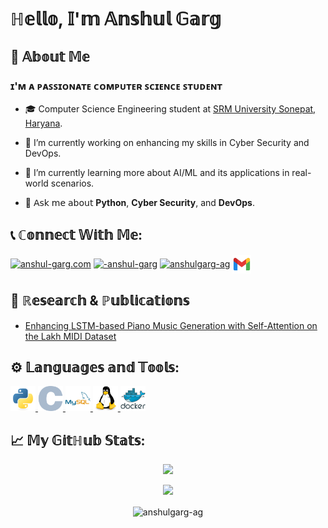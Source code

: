 # ℍ𝕖𝕝𝕝𝕠, 𝕀'𝕞 𝔸𝕟𝕤𝕙𝕦𝕝 𝔾𝕒𝕣𝕘

## 📖 𝔸𝕓𝕠𝕦𝕥 𝕄𝕖

### ɪ'ᴍ ᴀ ᴘᴀꜱꜱɪᴏɴᴀᴛᴇ ᴄᴏᴍᴘᴜᴛᴇʀ ꜱᴄɪᴇɴᴄᴇ ꜱᴛᴜᴅᴇɴᴛ

- 🎓 Computer Science Engineering student at <a href="https://srmuniversity.ac.in/" target="_blank">SRM University Sonepat, Haryana</a>.

- 🔭 I’m currently working on enhancing my skills in Cyber Security and DevOps.

- 🌱 I’m currently learning more about AI/ML and its applications in real-world scenarios.

- 💬 𝖠𝗌𝗄 𝗆𝖾 𝖺𝖻𝗈𝗎𝗍 **Python**, **Cyber Security**, and **DevOps**.

## 📞 ℂ𝕠𝕟𝕟𝕖𝕔𝕥 𝕎𝕚𝕥𝕙 𝕄𝕖:

<p align="left">
<!-- Portfolio -->
  <a href="https://anshul-garg.com" target="_blank"><img align="center" src="https://img.icons8.com/material-rounded/48/ffffff/domain.png" alt="anshul-garg.com" height="30" /></a>
<!-- LinkedIn -->
  <a href="https://linkedin.com/in/-anshul-garg" target="_blank"><img align="center" src="https://raw.githubusercontent.com/rahuldkjain/github-profile-readme-generator/master/src/images/icons/Social/linked-in-alt.svg" alt="-anshul-garg" height="30" /></a>
<!-- GitHub -->
  <a href="https://github.com/anshulgarg-ag" target="_blank"><img align="center" src="https://raw.githubusercontent.com/rahuldkjain/github-profile-readme-generator/master/src/images/icons/Social/github.svg" alt="anshulgarg-ag" height="30" /></a>
<!-- Email -->
  <a href="mailto:technology.anshul@gmail.com" target="_blank"><img align="center" src="https://raw.githubusercontent.com/rahuldkjain/github-profile-readme-generator/master/src/images/icons/Social/gmail.svg" alt="technology.anshul@gmail.com" height="30" /></a>
</p>

## 📜 ℝ𝕖𝕤𝕖𝕒𝕣𝕔𝕙 & ℙ𝕦𝕓𝕝𝕚𝕔𝕒𝕥𝕚𝕠𝕟𝕤

- <a href="https://ncvpripg25.github.io/ncvpripg25/ap.html" target="_blank">Enhancing LSTM-based Piano Music Generation with Self-Attention on the Lakh MIDI Dataset</a>

## ⚙️ 𝕃𝕒𝕟𝕘𝕦𝕒𝕘𝕖𝕤 𝕒𝕟𝕕 𝕋𝕠𝕠𝕝𝕤:

<p align="left">
<!-- Python -->
<a href="https://www.python.org" target="_blank" rel="noreferrer"> <img src="https://raw.githubusercontent.com/devicons/devicon/master/icons/python/python-original.svg" alt="python" width="40" height="40"/> </a>
<!-- C -->
<a href="https://www.cprogramming.com/" target="_blank" rel="noreferrer"> <img src="https://raw.githubusercontent.com/devicons/devicon/master/icons/c/c-original.svg" alt="c" width="40" height="40"/> </a>
<!-- SQL -->
<a href="https://www.mysql.com/" target="_blank" rel="noreferrer"> <img src="https://raw.githubusercontent.com/devicons/devicon/master/icons/mysql/mysql-original-wordmark.svg" alt="sql" width="40" height="40"/> </a>
<!-- Linux -->
<a href="https://www.linux.org/" target="_blank" rel="noreferrer"> <img src="https://raw.githubusercontent.com/devicons/devicon/master/icons/linux/linux-original.svg" alt="linux" width="40" height="40"/> </a>
<!-- Docker -->
<a href="https://www.docker.com/" target="_blank" rel="noreferrer"> <img src="https://raw.githubusercontent.com/devicons/devicon/master/icons/docker/docker-original-wordmark.svg" alt="docker" width="40" height="40"/></a>
</p>

## 📈 𝕄𝕪 𝔾𝕚𝕥ℍ𝕦𝕓 𝕊𝕥𝕒𝕥𝕤:

<div align="center">

<!-- Profile Stats -->
  <p align="center">
    <picture>
      <source
        srcset="https://github-readme-stats.vercel.app/api?username=anshulgarg-ag&show_icons=true&theme=dark"
        media="(prefers-color-scheme: dark)"
      />
      <source
        srcset="https://github-readme-stats.vercel.app/api?username=anshulgarg-ag&show_icons=true"
        media="(prefers-color-scheme: light), (prefers-color-scheme: no-preference)"
      />
      <img src="https://github-readme-stats.vercel.app/api?username=anshulgarg-ag&show_icons=true" />
    </picture>
  </p>
<!-- Contribution Stats -->
  <p align="center">
    <picture>
      <source
        srcset="https://streak-stats.demolab.com?user=anshulgarg-ag&theme=dark&date_format=j%20M%5B%20Y%5D"
        media="(prefers-color-scheme: dark)"
      />
      <source
        srcset="https://github-readme-streak-stats.herokuapp.com/?user=anshulgarg-ag&theme=default&date_format=j%20M%5B%20Y%5D"
        media="(prefers-color-scheme: light), (prefers-color-scheme: no-preference)"
      />
      <img src="https://streak-stats.demolab.com?user=anshulgarg-ag&date_format=j%20M%5B%20Y%5D" />
    </picture>
  </p>
    <picture>
      <source
        srcset="https://github-readme-stats.vercel.app/api/top-langs/?username=anshulgarg-ag&size_weight=0.5&count_weight=0.5&theme=dark&layout=compact&exclude_repo="
        media="(prefers-color-scheme: dark)"
      />
      <source
        srcset="https://github-readme-stats.vercel.app/api/top-langs/?username=anshulgarg-ag&size_weight=0.5&count_weight=0.5&layout=compact&exclude_repo="
        media="(prefers-color-scheme: light), (prefers-color-scheme: no-preference)"
      />
      <img align="center" src="https://github-readme-stats.vercel.app/api/top-langs/?username=anshulgarg-ag&size_weight=0.5&count_weight=0.5&layout=compact&exclude_repo=" alt="anshulgarg-ag" />
    </picture>
</div>
